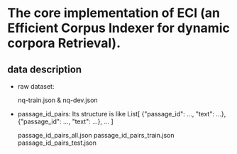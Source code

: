 # The core implementation of ECI (an Efficient Corpus Indexer for dynamic corpora Retrieval).

## data description
 - raw dataset:
 
   nq-train.json & nq-dev.json
 
 - passage_id_pairs: 
   Its structure is like 
   List[
      {"passage_id": ...,
       "text": ...},
      {"passage_id": ...,
       "text": ...},
       ...
    ]

    passage_id_pairs_all.json
    passage_id_pairs_train.json
    passage_id_pairs_test.json
